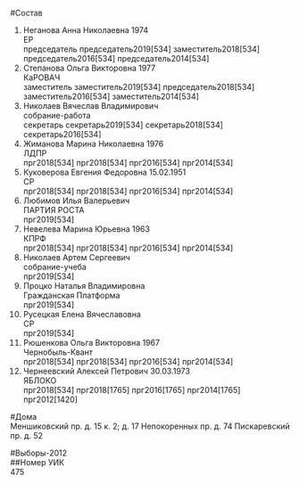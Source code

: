 #Состав  
1. Неганова Анна Николаевна 1974  
    ЕР  
    председатель председатель2019[534] заместитель2018[534] председатель2016[534] председатель2014[534]  
2. Степанова Ольга Викторовна 1977  
    КаРОВАЧ  
    заместитель заместитель2019[534] председатель2018[534] заместитель2016[534] заместитель2014[534]  
3. Николаев Вячеслав Владимирович  
    собрание-работа  
    секретарь секретарь2019[534] секретарь2018[534] секретарь2016[534]  
4. Жиманова Марина Николаевна 1976  
    ЛДПР  
    прг2018[534] прг2018[534] прг2016[534] прг2014[534]  
5. Куковерова Евгения Федоровна 15.02.1951  
    СР  
    прг2018[534] прг2018[534] прг2016[534] прг2014[534]  
6. Любимов Илья Валерьевич  
    ПАРТИЯ РОСТА  
    прг2019[534]  
7. Невелева Марина Юрьевна 1963  
    КПРФ  
    прг2018[534] прг2018[534] прг2016[534] прг2014[534]  
8. Николаев Артем Сергеевич  
    собрание-учеба  
    прг2019[534]  
9. Процко Наталья Владимировна  
    Гражданская Платформа  
    прг2019[534]  
10. Русецкая Елена Вячеславовна  
    СР  
    прг2019[534]  
11. Рюшенкова Ольга Викторовна 1967  
    Чернобыль-Квант  
    прг2018[534] прг2018[534] прг2016[534] прг2014[534]  
12. Чернеевский Алексей Петрович 30.03.1973  
    ЯБЛОКО  
    прг2018[534] прг2018[1765] прг2016[1765] прг2014[1765] прг2012[1420]  

#Дома  
Меншиковский пр. д. 15 к. 2; д. 17 Непокоренных пр. д. 74 Пискаревский пр. д. 52  
  
#Выборы-2012  
##Номер УИК  
475  
